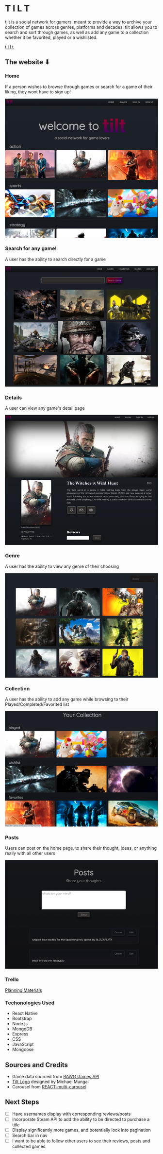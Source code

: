 # T I L T
tilt is a social network for gamers, meant to provide a way to archive your collection of games across genres, platforms and decades. tilt allows you to search and sort through games, as well as add any game to a collection whether it be favorited, played or a wishlisted.

[t i l t](https://tilt-games.herokuapp.com)

## The website ⬇

###  Home
If a person wishes to browse through games or search for a game of their liking, they wont have to sign up!

!["home"](home.png)

### Search for any game!

A user has the ability to search directly for a game

 !["Search"](search.png)


### Details
A user can view any game's detail page

 !["Detail"](detail.png)


### Genre
A user has the ability to view any genre of their choosing

!["genre"](genre.png)

### Collection
A user has the ability to add any game while browsing to their Played/Completed/Favorited list

!["collection"](collection.png)



### Posts

Users can post on the home page, to share their thought, ideas, or anything really with all other users 

!["posts"](posts.png)




### Trello


[Planning Materials](https://trello.com/b/sCZE4iqp/unit-4-sprint-board)

### Techonologies Used

- React Native 
- Bootstrap 
- Node.js
- MongoDB
- Express 
- CSS 
- JavaScript
- Mongoose


 ## Sources and Credits

* Game data sourced from [RAWG Games API](https://rawg.io/apidocs)
* [Tilt Logo](https://mungai95.github.io/about.html) designed by Michael Mungai
* Carousel from [REACT-multi-carousel]()

  

## Next Steps


- [ ] Have usernames display with corresponding reviews/posts
- [ ] Incorporate Steam API to add the ability to be directed to purchase a title
- [ ] Display significantly more games, and potentially look into pagination
- [ ] Search bar in nav
- [ ] I want to be able to follow other users to see their reviews, posts and collected games.
